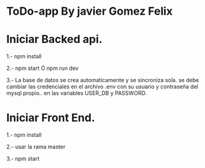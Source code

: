 # ToDo-app By javier Gomez Felix
# Iniciar Backed api.


  1.-  npm install
  
  2.- npm start  Ó  npm run dev
  
  3.- La base de datos se crea automaticamente y se sincroniza sola.
  se debe cambiar las credenciales  en el archivo  .env con su usuario y contraseña del mysql propio..
  en las variables USER_DB y PASSWORD.
  

# Iniciar Front End.

  1.- npm install
  
  2.- usar la rama master
  
  3.- npm start
